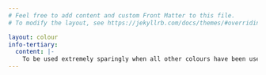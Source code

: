 ```yaml
---
# Feel free to add content and custom Front Matter to this file.
# To modify the layout, see https://jekyllrb.com/docs/themes/#overriding-theme-defaults

layout: colour
info-tertiary:
  content: |-
    To be used extremely sparingly when all other colours have been used
---
```

